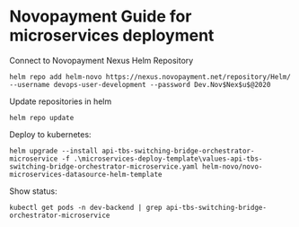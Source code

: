 # Novopayment Guide for microservices deployment 

Connect to Novopayment Nexus Helm Repository

    helm repo add helm-novo https://nexus.novopayment.net/repository/Helm/ --username devops-user-development --password Dev.Nov$Nex$u$@2020

Update repositories in helm

    helm repo update

Deploy to kubernetes:

    helm upgrade --install api-tbs-switching-bridge-orchestrator-microservice -f .\microservices-deploy-template\values-api-tbs-switching-bridge-orchestrator-microservice.yaml helm-novo/novo-microservices-datasource-helm-template

Show status:

    kubectl get pods -n dev-backend | grep api-tbs-switching-bridge-orchestrator-microservice
